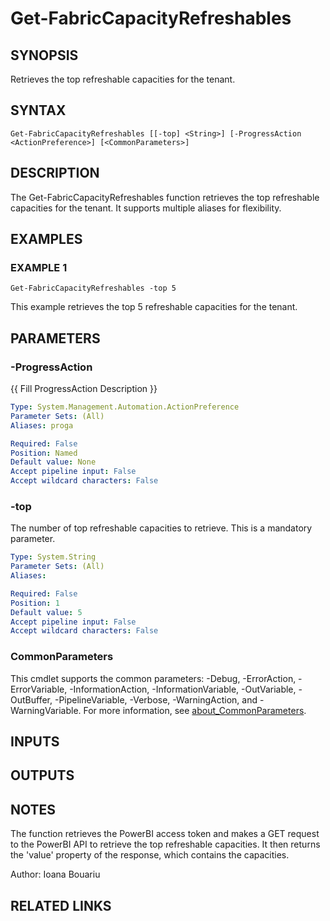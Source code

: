 ﻿---
external help file: FabricTools-help.xml
Module Name: FabricTools
online version:
schema: 2.0.0
---

# Get-FabricCapacityRefreshables

## SYNOPSIS
Retrieves the top refreshable capacities for the tenant.

## SYNTAX

```
Get-FabricCapacityRefreshables [[-top] <String>] [-ProgressAction <ActionPreference>] [<CommonParameters>]
```

## DESCRIPTION
The Get-FabricCapacityRefreshables function retrieves the top refreshable capacities for the tenant.
It supports multiple aliases for flexibility.

## EXAMPLES

### EXAMPLE 1
```
Get-FabricCapacityRefreshables -top 5
```

This example retrieves the top 5 refreshable capacities for the tenant.

## PARAMETERS

### -ProgressAction
{{ Fill ProgressAction Description }}

```yaml
Type: System.Management.Automation.ActionPreference
Parameter Sets: (All)
Aliases: proga

Required: False
Position: Named
Default value: None
Accept pipeline input: False
Accept wildcard characters: False
```

### -top
The number of top refreshable capacities to retrieve.
This is a mandatory parameter.

```yaml
Type: System.String
Parameter Sets: (All)
Aliases:

Required: False
Position: 1
Default value: 5
Accept pipeline input: False
Accept wildcard characters: False
```

### CommonParameters
This cmdlet supports the common parameters: -Debug, -ErrorAction, -ErrorVariable, -InformationAction, -InformationVariable, -OutVariable, -OutBuffer, -PipelineVariable, -Verbose, -WarningAction, and -WarningVariable. For more information, see [about_CommonParameters](http://go.microsoft.com/fwlink/?LinkID=113216).

## INPUTS

## OUTPUTS

## NOTES
The function retrieves the PowerBI access token and makes a GET request to the PowerBI API to retrieve the top refreshable capacities.
It then returns the 'value' property of the response, which contains the capacities.

Author: Ioana Bouariu

## RELATED LINKS

